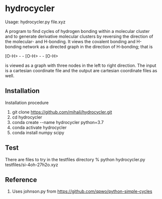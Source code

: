 # hydrocycler

Usage: hydrocycler.py file.xyz

A program to find cycles of hydrogen bonding within a molecular cluster and to generate derivative molecular clusters by reversing the direction of the molecular- and H-bonding. It views the covalent bonding and H-bonding network as a directed graph in the direction of H-bonding; that is 

[O-H> - - [O-H> - - [O-H>

is viewed as a graph with three nodes in the left to right direction. The input is a cartesian coordinate file and the output are cartesian coordinate files as well. 

## Installation

Installation procedure 
1. git clone https://github.com/mihali/hydrocycler.git 
2. cd hydrocycler
3. conda create --name hydrocycler python=3.7 
4. conda activate hydrocycler
5. conda install numpy scipy

## Test

There are files to try in the testfiles directory
% python hydrocycler.py testfiles/si-4oh-27h2o.xyz

## Reference

1. Uses johnson.py from https://github.com/qpwo/python-simple-cycles



  
